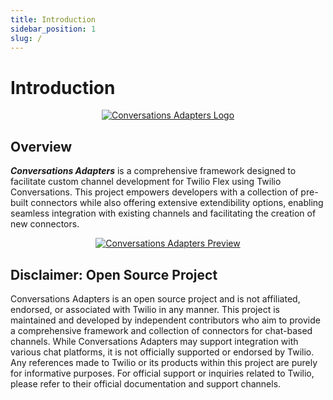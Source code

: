 ```yaml
---
title: Introduction
sidebar_position: 1
slug: /
---
```


# Introduction

<p align="center">
  <a href="https://github.com/leroychan/twilio-flex-conversations-adapters">
    <img src="./img/conversations_adapters.png" alt="Conversations Adapters Logo" />
  </a>
</p>

## Overview

_**Conversations Adapters**_ is a comprehensive framework designed to facilitate custom channel development for Twilio Flex using Twilio Conversations. This project empowers developers with a collection of pre-built connectors while also offering extensive extendibility options, enabling seamless integration with existing channels and facilitating the creation of new connectors.

<p align="center">
  <a href="https://github.com/leroychan/twilio-flex-conversations-adapters">
    <img src="./img/hero.png" alt="Conversations Adapters Preview" />
  </a>
</p>

## Disclaimer: Open Source Project

Conversations Adapters is an open source project and is not affiliated, endorsed, or associated with Twilio in any manner. This project is maintained and developed by independent contributors who aim to provide a comprehensive framework and collection of connectors for chat-based channels. While Conversations Adapters may support integration with various chat platforms, it is not officially supported or endorsed by Twilio. Any references made to Twilio or its products within this project are purely for informative purposes. For official support or inquiries related to Twilio, please refer to their official documentation and support channels.
